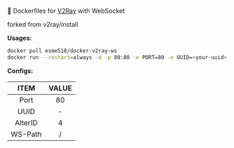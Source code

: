 :whale: Dockerfiles for [V2Ray](https://github.com/v2fly/v2ray-core) with WebSocket

forked from v2ray/install

**Usages:**
```bash
docker pull esme518/docker-v2ray-ws
docker run --restart=always -d -p 80:80 -e PORT=80 -e UUID=<your-uuid> esme518/docker-v2ray-ws
```

**Configs:**

| ITEM    | VALUE |
| :-----: | :---: |
| Port    | 80    |
| UUID    | -     |
| AlterID | 4     |
| WS-Path | /     |
